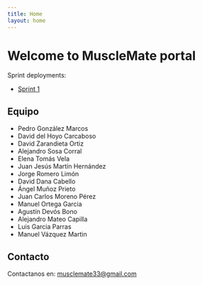 ```yaml
---
title: Home
layout: home
---
```


# Welcome to MuscleMate portal

Sprint deployments:

- [Sprint 1](https://musclemate-415920.oa.r.appspot.com/)

## Equipo

- Pedro González Marcos
- David del Hoyo Carcaboso
- David Zarandieta Ortiz
- Alejandro Sosa Corral
- Elena Tomás Vela
- Juan Jesús Martín Hernández
- Jorge Romero Limón
- David Dana Cabello
- Ángel Muñoz Prieto
- Juan Carlos Moreno Pérez
- Manuel Ortega Garcia
- Agustín Devós Bono
- Alejandro Mateo Capilla
- Luis Garcia Parras
- Manuel Vázquez Martin

## Contacto

Contactanos en: musclemate33@gmail.com
